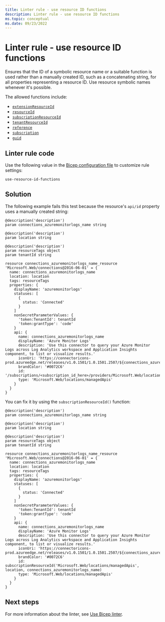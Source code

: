 ```yaml
---
title: Linter rule - use resource ID functions
description: Linter rule - use resource ID functions
ms.topic: conceptual
ms.date: 09/23/2022
---
```


# Linter rule - use resource ID functions

Ensures that the ID of a symbolic resource name or a suitable function is used rather than a manually created ID, such as a concatenating string, for all properties representing a resource ID. Use resource symbolic names whenever it's possible.

The allowed functions include:

- [`extensionResourceId`](./bicep-functions-resource.md#extensionresourceid)
- [`resourceId`](./bicep-functions-resource.md#resourceid)
- [`subscriptionResourceId`](./bicep-functions-resource.md#subscriptionresourceid)
- [`tenantResourceId`](./bicep-functions-resource.md#tenantresourceid)
- [`reference`](./bicep-functions-resource.md#reference)
- [`subscription`](./bicep-functions-scope.md#subscription)
- [`guid`](./bicep-functions-string.md#guid)

## Linter rule code

Use the following value in the [Bicep configuration file](bicep-config-linter.md) to customize rule settings:

`use-resource-id-functions`

## Solution

The following example fails this test because the resource's `api/id` property uses a manually created string:

```bicep
@description('description')
param connections_azuremonitorlogs_name string

@description('description')
param location string

@description('description')
param resourceTags object
param tenantId string

resource connections_azuremonitorlogs_name_resource 'Microsoft.Web/connections@2016-06-01' = {
  name: connections_azuremonitorlogs_name
  location: location
  tags: resourceTags
  properties: {
    displayName: 'azuremonitorlogs'
    statuses: [
      {
        status: 'Connected'
      }
    ]
    nonSecretParameterValues: {
      'token:TenantId': tenantId
      'token:grantType': 'code'
    }
    api: {
      name: connections_azuremonitorlogs_name
      displayName: 'Azure Monitor Logs'
      description: 'Use this connector to query your Azure Monitor Logs across Log Analytics workspace and Application Insights component, to list or visualize results.'
      iconUri: 'https://connectoricons-prod.azureedge.net/releases/v1.0.1501/1.0.1501.2507/${connections_azuremonitorlogs_name}/icon.png'
      brandColor: '#0072C6'
      id: '/subscriptions/<subscription_id_here>/providers/Microsoft.Web/locations/<region_here>/managedApis/${connections_azuremonitorlogs_name}'
      type: 'Microsoft.Web/locations/managedApis'
    }
  }
}
```

You can fix it by using the `subscriptionResourceId()` function:

```bicep
@description('description')
param connections_azuremonitorlogs_name string

@description('description')
param location string

@description('description')
param resourceTags object
param tenantId string

resource connections_azuremonitorlogs_name_resource 'Microsoft.Web/connections@2016-06-01' = {
  name: connections_azuremonitorlogs_name
  location: location
  tags: resourceTags
  properties: {
    displayName: 'azuremonitorlogs'
    statuses: [
      {
        status: 'Connected'
      }
    ]
    nonSecretParameterValues: {
      'token:TenantId': tenantId
      'token:grantType': 'code'
    }
    api: {
      name: connections_azuremonitorlogs_name
      displayName: 'Azure Monitor Logs'
      description: 'Use this connector to query your Azure Monitor Logs across Log Analytics workspace and Application Insights component, to list or visualize results.'
      iconUri: 'https://connectoricons-prod.azureedge.net/releases/v1.0.1501/1.0.1501.2507/${connections_azuremonitorlogs_name}/icon.png'
      brandColor: '#0072C6'
      id: subscriptionResourceId('Microsoft.Web/locations/managedApis', location, connections_azuremonitorlogs_name)
      type: 'Microsoft.Web/locations/managedApis'
    }
  }
}
```

## Next steps

For more information about the linter, see [Use Bicep linter](./linter.md).

